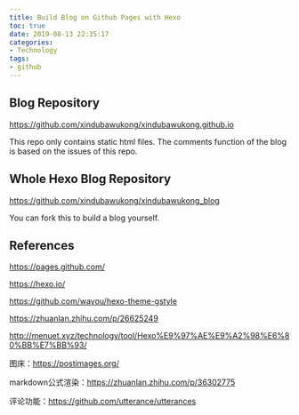 ```yaml
---
title: Build Blog on Github Pages with Hexo
toc: true
date: 2019-08-13 22:35:17
categories:
- Technology
tags:
- github
---
```


## Blog Repository

https://github.com/xindubawukong/xindubawukong.github.io

This repo only contains static html files. The comments function of the blog is based on the issues of this repo.



## Whole Hexo Blog Repository

https://github.com/xindubawukong/xindubawukong_blog

You can fork this to build a blog yourself.



## References

https://pages.github.com/

https://hexo.io/

https://github.com/wayou/hexo-theme-gstyle

https://zhuanlan.zhihu.com/p/26625249

http://menuet.xyz/technology/tool/Hexo%E9%97%AE%E9%A2%98%E6%80%BB%E7%BB%93/

图床：https://postimages.org/

markdown公式渲染：https://zhuanlan.zhihu.com/p/36302775

评论功能：https://github.com/utterance/utterances
